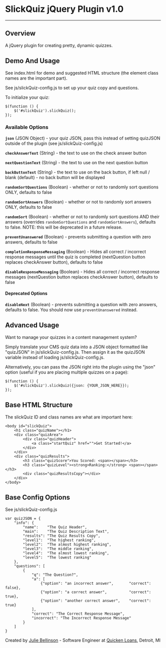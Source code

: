 # SlickQuiz jQuery Plugin v1.0
* * *

## Overview

A jQuery plugin for creating pretty, dynamic quizzes.


## Demo And Usage

See index.html for demo and suggested HTML structure (the element class names are the important part).

See js/slickQuiz-config.js to set up your quiz copy and questions.

To initialize your quiz:

    $(function () {
        $('#slickQuiz').slickQuiz();
    });


### Available Options

**`json`** (JSON Object) - your quiz JSON, pass this instead of setting quizJSON outside of the plugin (see js/slickQuiz-config.js)

**`checkAnswerText`** (String) - the text to use on the check answer button

**`nextQuestionText`** (String) - the text to use on the next question button

**`backButtonText`** (String) - the text to use on the back button, if left null / blank (default) - no back button will be displayed

**`randomSortQuestions`** (Boolean) - whether or not to randomly sort questions ONLY, defaults to false

**`randomSortAnswers`** (Boolean) - whether or not to randomly sort answers ONLY, defaults to false

**`randomSort`** (Boolean) - whether or not to randomly sort questions AND their answers (overrides `randomSortQuestions` and `randomSortAnswers`), defaults to false. NOTE: this will be deprecated in a future release.

**`preventUnanswered`** (Boolean) - prevents submitting a question with zero answers, defaults to false

**`completionResponseMessaging`** (Boolean) - Hides all correct / incorrect response messages until the quiz is completed (nextQuestion button replaces checkAnswer button), defaults to false

**`disableResponseMessaging`** (Boolean) - Hides all correct / incorrect response messages (nextQuestion button replaces checkAnswer button), defaults to false

#### Deprecated Options

**`disableNext`** (Boolean) - prevents submitting a question with zero answers, defaults to false. You should now use `preventUnanswered` instead.


## Advanced Usage

Want to manage your quizzes in a content management system?

Simply translate your CMS quiz data into a JSON object formatted like "quizJSON" in js/slickQuiz-config.js.
Then assign it as the quizJSON variable instead of loading js/slickQuiz-config.js.

Alternatively, you can pass the JSON right into the plugin using the "json" option (useful if you are placing multiple quizzes on a page):

    $(function () {
        $('#slickQuiz').slickQuiz({json: {YOUR_JSON_HERE}});
    });


## Base HTML Structure

The slickQuiz ID and class names are what are important here:

    <body id="slickQuiz">
        <h1 class="quizName"></h1>
        <div class="quizArea">
            <div class="quizHeader">
                <a class="startQuiz" href="">Get Started!</a>
            </div>
        </div>
        <div class="quizResults">
            <h3 class="quizScore">You Scored: <span></span></h3>
            <h3 class="quizLevel"><strong>Ranking:</strong> <span></span></h3>
            <div class="quizResultsCopy"></div>
        </div>
    </body>


## Base Config Options

See js/slickQuiz-config.js

    var quizJSON = {
        "info": {
            "name":    "The Quiz Header",
            "main":    "The Quiz Description Text",
            "results": "The Quiz Results Copy",
            "level1":  "The highest ranking",
            "level2":  "The almost highest ranking",
            "level3":  "The middle ranking",
            "level4":  "The almost lowest ranking",
            "level5":  "The lowest ranking"
        },
        "questions": [
            {
                "q": "The Question?",
                "a": [
                    {"option": "an incorrect answer",       "correct": false},
                    {"option": "a correct answer",          "correct": true},
                    {"option": "another correct answer",    "correct": true}
                ],
                "correct": "The Correct Response Message",
                "incorrect": "The Incorrect Response Message"
            }
        ]
    }


Created by [Julie Bellinson](http://jewlofthelotus.com) - Software Engineer at [Quicken Loans](http://quickenloans.com), Detroit, MI
